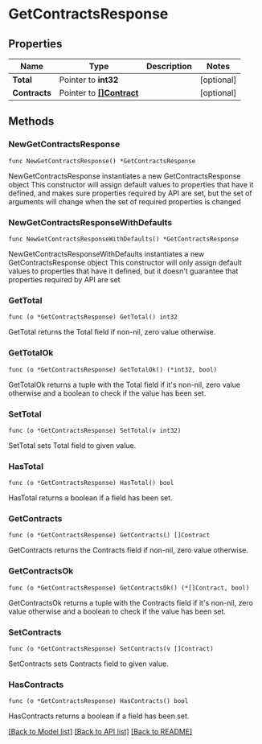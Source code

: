 # GetContractsResponse

## Properties

Name | Type | Description | Notes
------------ | ------------- | ------------- | -------------
**Total** | Pointer to **int32** |  | [optional] 
**Contracts** | Pointer to [**[]Contract**](Contract.md) |  | [optional] 

## Methods

### NewGetContractsResponse

`func NewGetContractsResponse() *GetContractsResponse`

NewGetContractsResponse instantiates a new GetContractsResponse object
This constructor will assign default values to properties that have it defined,
and makes sure properties required by API are set, but the set of arguments
will change when the set of required properties is changed

### NewGetContractsResponseWithDefaults

`func NewGetContractsResponseWithDefaults() *GetContractsResponse`

NewGetContractsResponseWithDefaults instantiates a new GetContractsResponse object
This constructor will only assign default values to properties that have it defined,
but it doesn't guarantee that properties required by API are set

### GetTotal

`func (o *GetContractsResponse) GetTotal() int32`

GetTotal returns the Total field if non-nil, zero value otherwise.

### GetTotalOk

`func (o *GetContractsResponse) GetTotalOk() (*int32, bool)`

GetTotalOk returns a tuple with the Total field if it's non-nil, zero value otherwise
and a boolean to check if the value has been set.

### SetTotal

`func (o *GetContractsResponse) SetTotal(v int32)`

SetTotal sets Total field to given value.

### HasTotal

`func (o *GetContractsResponse) HasTotal() bool`

HasTotal returns a boolean if a field has been set.

### GetContracts

`func (o *GetContractsResponse) GetContracts() []Contract`

GetContracts returns the Contracts field if non-nil, zero value otherwise.

### GetContractsOk

`func (o *GetContractsResponse) GetContractsOk() (*[]Contract, bool)`

GetContractsOk returns a tuple with the Contracts field if it's non-nil, zero value otherwise
and a boolean to check if the value has been set.

### SetContracts

`func (o *GetContractsResponse) SetContracts(v []Contract)`

SetContracts sets Contracts field to given value.

### HasContracts

`func (o *GetContractsResponse) HasContracts() bool`

HasContracts returns a boolean if a field has been set.


[[Back to Model list]](../README.md#documentation-for-models) [[Back to API list]](../README.md#documentation-for-api-endpoints) [[Back to README]](../README.md)


